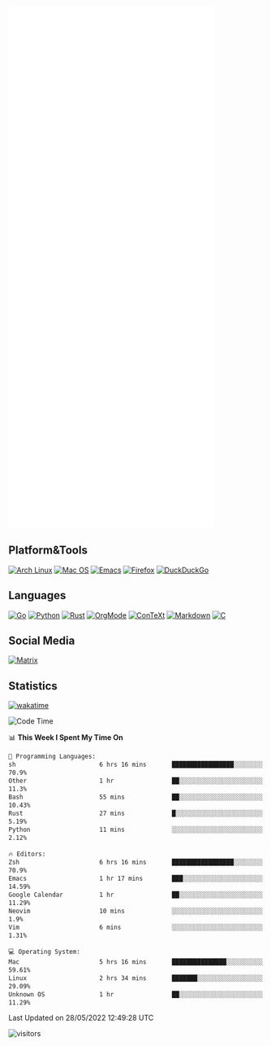 ![Metrics](https://github.com/SteamedFish/SteamedFish/blob/master/github-metrics.svg)

## Platform&Tools

[![Arch Linux](https://img.shields.io/badge/ArchLinux-1793D1?logo=arch-linux&logoColor=fff&style=flat-square)](https://archlinux.org/)
[![Mac OS](https://img.shields.io/badge/MacOS-000000?style=flat-square&logo=macos&logoColor=F0F0F0)](https://www.apple.com/macos/)
[![Emacs](https://img.shields.io/badge/Emacs-%237F5AB6.svg?&style=flat-square&logo=gnu-emacs&logoColor=white)](https://www.gnu.org/software/emacs/)
[![Firefox](https://img.shields.io/badge/Firefox-FF7139?style=flat-square&logo=Firefox-Browser&logoColor=white)](https://firefox.com/)
[![DuckDuckGo](https://img.shields.io/badge/DuckDuckGo-DE5833?style=flat-square&logo=DuckDuckGo&logoColor=white)](https://duckduckgo.com/)

## Languages

[![Go](https://img.shields.io/badge/Golang-%2300ADD8.svg?style=flat-square&logo=go&logoColor=white)](https://golang.org/)
[![Python](https://img.shields.io/badge/Python-3670A0?style=flat-square&logo=python&logoColor=ffdd54)](https://www.python.org/)
[![Rust](https://img.shields.io/badge/Rust-%23000000.svg?style=flat-square&logo=rust&logoColor=white)](https://www.rust-lang.org/)
[![OrgMode](https://img.shields.io/badge/OrgMode-%23000000.svg?style=flat-square&logo=org&logoColor=white)](https://orgmode.org/)
[![ConTeXt](https://img.shields.io/badge/ConTeXt-%23008080.svg?style=flat-square&logo=latex&logoColor=white)](https://contextgarden.net/)
[![Markdown](https://img.shields.io/badge/MarkDown-%23000000.svg?style=flat-square&logo=markdown&logoColor=white)](https://daringfireball.net/projects/markdown/)
[![C](https://img.shields.io/badge/C-%2300599C.svg?style=flat-square&logo=c&logoColor=white)](https://www.iso.org/standard/74528.html)

## Social Media

[![Matrix](https://img.shields.io/badge/SteamedFish-2CA5E0?style=social&logo=matrix&logoColor=black)](https://matrix.to/#/@i:steamedfish.org)

## Statistics
[![wakatime](https://wakatime.com/badge/user/168280d6-fcf2-4b4f-ad3a-dc4612f35b38.svg)](https://wakatime.com/@168280d6-fcf2-4b4f-ad3a-dc4612f35b38)

<!--START_SECTION:waka-->
![Code Time](http://img.shields.io/badge/Code%20Time-1%2C828%20hrs%2030%20mins-blue)

📊 **This Week I Spent My Time On** 

```text
💬 Programming Languages: 
sh                       6 hrs 16 mins       █████████████████░░░░░░░░   70.9% 
Other                    1 hr                ██░░░░░░░░░░░░░░░░░░░░░░░   11.3% 
Bash                     55 mins             ██░░░░░░░░░░░░░░░░░░░░░░░   10.43% 
Rust                     27 mins             █░░░░░░░░░░░░░░░░░░░░░░░░   5.19% 
Python                   11 mins             ░░░░░░░░░░░░░░░░░░░░░░░░░   2.12%

🔥 Editors: 
Zsh                      6 hrs 16 mins       █████████████████░░░░░░░░   70.9% 
Emacs                    1 hr 17 mins        ███░░░░░░░░░░░░░░░░░░░░░░   14.59% 
Google Calendar          1 hr                ██░░░░░░░░░░░░░░░░░░░░░░░   11.29% 
Neovim                   10 mins             ░░░░░░░░░░░░░░░░░░░░░░░░░   1.9% 
Vim                      6 mins              ░░░░░░░░░░░░░░░░░░░░░░░░░   1.31%

💻 Operating System: 
Mac                      5 hrs 16 mins       ███████████████░░░░░░░░░░   59.61% 
Linux                    2 hrs 34 mins       ███████░░░░░░░░░░░░░░░░░░   29.09% 
Unknown OS               1 hr                ██░░░░░░░░░░░░░░░░░░░░░░░   11.29%

```


 Last Updated on 28/05/2022 12:49:28 UTC
<!--END_SECTION:waka-->

![visitors](https://visitor-badge.laobi.icu/badge?page_id=SteamedFish.SteamedFish)
